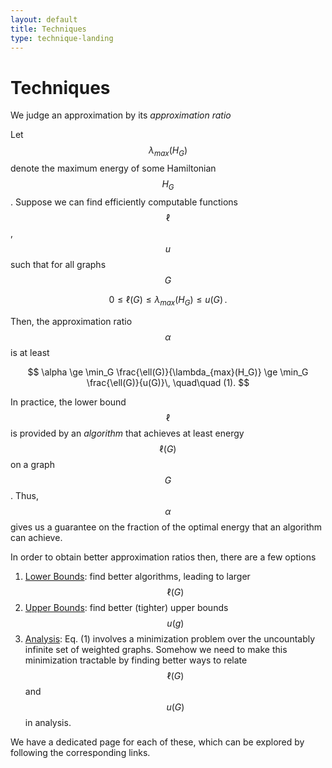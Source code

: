```yaml
---
layout: default
title: Techniques
type: technique-landing
---
```


# Techniques

We judge an approximation by its *approximation ratio*

Let $$\lambda_{max}(H_G)$$ denote the maximum energy of some Hamiltonian $$H_G$$. Suppose we can find efficiently computable functions $$\ell$$, $$u$$ such that for all graphs $$G$$

$$
0 \le \ell(G) \le \lambda_{max}(H_G) \le  u(G)\,.
$$

Then, the approximation ratio $$\alpha$$ is at least

$$
\alpha \ge \min_G \frac{\ell(G)}{\lambda_{max}(H_G)} \ge  \min_G \frac{\ell(G)}{u(G)}\, \quad\quad (1).
$$

In practice, the lower bound $$\ell$$ is provided by an *algorithm* that achieves at least energy $$\ell(G)$$ on a graph $$G$$. Thus, $$\alpha$$ gives us a guarantee on the fraction of the optimal energy that an algorithm can achieve.

In order to obtain better approximation ratios then, there are a few options 

1. [Lower Bounds]({{site.baseurl}}/techniques/lower_bounds.html): find better algorithms, leading to larger $$\ell(G)$$
2. [Upper Bounds]({{site.baseurl}}/techniques/upper_bounds.html): find better (tighter) upper bounds $$u(g)$$
3. [Analysis]({{site.baseurl}}/techniques/analysis.html): Eq. (1) involves a minimization problem over the uncountably infinite set of weighted graphs. Somehow we need to make this minimization tractable by finding better ways to relate $$\ell(G)$$ and $$u(G)$$ in analysis.

We have a dedicated page for each of these, which can be explored by following the corresponding links.
